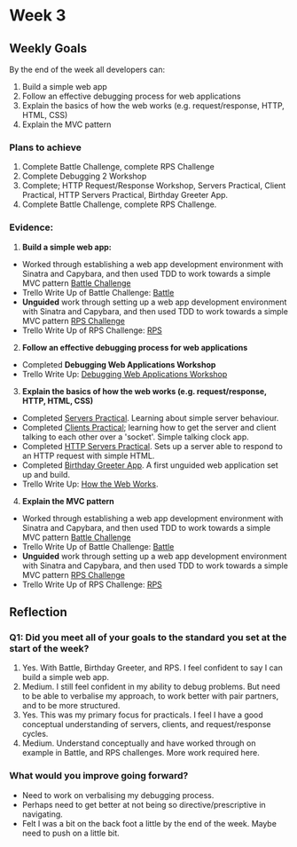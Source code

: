 # Week 3
## Weekly Goals
By the end of the week all developers can:

1. Build a simple web app
2. Follow an effective debugging process for web applications
3. Explain the basics of how the web works (e.g. request/response, HTTP,  HTML, CSS)
4. Explain the MVC pattern

### Plans to achieve
1. Complete Battle Challenge, complete RPS Challenge
2. Complete Debugging 2 Workshop
3. Complete; HTTP Request/Response Workshop, Servers Practical, Client Practical, HTTP Servers Practical, Birthday Greeter App.
4. Complete Battle Challenge, complete RPS Challenge.

### Evidence:
1. **Build a simple web app:**

* Worked through establishing a web app development environment with Sinatra and Capybara, and then used TDD to work towards a simple MVC pattern [Battle Challenge](https://github.com/chriswhitehouse/Battle)
* Trello Write Up of Battle Challenge: [Battle](https://trello.com/c/bZriQ912)
* **Unguided** work through setting up a web app development environment with Sinatra and Capybara, and then used TDD to work towards a simple MVC pattern [RPS Challenge](https://github.com/chriswhitehouse/rps-challenge)
* Trello Write Up of RPS Challenge: [RPS](https://trello.com/c/Dfe2j4LV)

2. **Follow an effective debugging process for web applications**

* Completed **Debugging Web Applications Workshop**
* Trello Write Up: [Debugging Web Applications Workshop](https://trello.com/c/kI61fqPM)

3. **Explain the basics of how the web works (e.g. request/response, HTTP,  HTML, CSS)**

* Completed [Servers Practical](https://github.com/chriswhitehouse/servers_1/tree/main). Learning about simple server behaviour.
* Completed [Clients Practical](https://github.com/chriswhitehouse/clients_1/tree/main); learning how to get the server and client talking to each other over a 'socket'. Simple talking clock app.
* Completed [HTTP Servers Practical](https://github.com/chriswhitehouse/http_servers/tree/main). Sets up a server able to respond to an HTTP request with simple HTML.
* Completed [Birthday Greeter App](https://github.com/chriswhitehouse/birthday_greeter).  A first unguided web application set up and build.
* Trello Write Up: [How the Web Works](https://trello.com/c/YML20Mqm).

4.  **Explain the MVC pattern**

* Worked through establishing a web app development environment with Sinatra and Capybara, and then used TDD to work towards a simple MVC pattern [Battle Challenge](https://github.com/chriswhitehouse/Battle)
* Trello Write Up of Battle Challenge: [Battle](https://trello.com/c/bZriQ912)
* **Unguided** work through setting up a web app development environment with Sinatra and Capybara, and then used TDD to work towards a simple MVC pattern [RPS Challenge](https://github.com/chriswhitehouse/rps-challenge)
* Trello Write Up of RPS Challenge: [RPS](https://trello.com/c/Dfe2j4LV)

## Reflection

### Q1: Did you meet all of your goals to the standard you set at the start of the week?

1. Yes. With Battle, Birthday Greeter, and RPS. I feel confident to say I can build a simple web app.
2. Medium. I still feel confident in my ability to debug problems. But need to be able to verbalise my approach, to work better with pair partners, and to be more structured.
3. Yes. This was my primary focus for practicals. I feel I have a good conceptual understanding of servers, clients, and request/response cycles.
4. Medium. Understand conceptually and have worked through on example in Battle, and RPS challenges. More work required here.

### What would you improve going forward?

* Need to work on verbalising my debugging process.
* Perhaps need to get better at not being so directive/prescriptive in navigating.
* Felt I was a bit on the back foot a little by the end of the week. Maybe need to push on a little bit.
